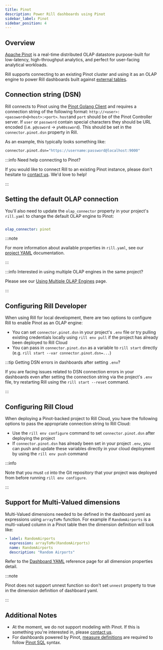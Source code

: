 ```yaml
---
title: Pinot
description: Power Rill dashboards using Pinot
sidebar_label: Pinot
sidebar_position: 4
---
```


## Overview

[Apache Pinot](https://docs.pinot.apache.org/) is a real-time distributed OLAP datastore purpose-built for low-latency, high-throughput analytics, and perfect for user-facing analytical workloads.

Rill supports connecting to an existing Pinot cluster and using it as an OLAP engine to power Rill dashboards built against [external tables](../../concepts/OLAP#external-olap-tables).

## Connection string (DSN)

Rill connects to Pinot using the [Pinot Golang Client](https://docs.pinot.apache.org/users/clients/golang) and requires a connection string of the following format: `http://<user>:<password>@<host>:<port>`. 
`host`and `port` should be of the Pinot Controller server. If `user` or `password` contain special characters they should be URL encoded (i.e. `p@ssword` -> `p%40ssword`). This should be set in the `connector.pinot.dsn` property in Rill.

As an example, this typically looks something like:

```bash
connector.pinot.dsn="https://username:password@localhost:9000"
```

:::info Need help connecting to Pinot?

If you would like to connect Rill to an existing Pinot instance, please don't hesitate to [contact us](../../contact.md). We'd love to help!

:::

## Setting the default OLAP connection

You'll also need to update the `olap_connector` property in your project's `rill.yaml` to change the default OLAP engine to Pinot:

```yaml

olap_connector: pinot

```

:::note

For more information about available properties in `rill.yaml`, see our [project YAML](../project-files/rill-yaml.md) documentation.

:::

:::info Interested in using multiple OLAP engines in the same project?

Please see our [Using Multiple OLAP Engines](multiple-olap.md) page.

:::

## Configuring Rill Developer

When using Rill for local development, there are two options to configure Rill to enable Pinot as an OLAP engine:
- You can set `connector.pinot.dsn` in your project's `.env` file or try pulling existing credentials locally using `rill env pull` if the project has already been deployed to Rill Cloud
- You can pass in `connector.pinot.dsn` as a variable to `rill start` directly (e.g. `rill start --var connector.pinot.dsn=...`)

:::tip Getting DSN errors in dashboards after setting `.env`?

If you are facing issues related to DSN connection errors in your dashboards even after setting the connection string via the project's `.env` file, try restarting Rill using the `rill start --reset` command.

:::

## Configuring Rill Cloud

When deploying a Pinot-backed project to Rill Cloud, you have the following options to pass the appropriate connection string to Rill Cloud:
- Use the `rill env configure` command to set `connector.pinot.dsn` after deploying the project
- If `connector.pinot.dsn` has already been set in your project `.env`, you can push and update these variables directly in your cloud deployment by using the `rill env push` command

:::info

Note that you must `cd` into the Git repository that your project was deployed from before running `rill env configure`.

:::

## Support for Multi-Valued dimensions

Multi-Valued dimensions needed to be defined in the dashboard yaml as expressions using `arrayToMv` function. For example if `RandomAirports` is a multi-valued column in a Pinot table then the dimension definition will look like:

```yaml
- label: RandomAirports
  expression: arrayToMv(RandomAirports)
  name: RandomAirports
  description: "Random Airports"
```
Refer to the [Dashboard YAML](../project-files/explore-dashboards) reference page for all dimension properties detail. 

:::note

Pinot does not support unnest function so don't set `unnest` property to true in the dimension definition of dashboard yaml.

:::

## Additional Notes

- At the moment, we do not support modeling with Pinot. If this is something you're interested in, please [contact us](../../contact.md).
- For dashboards powered by Pinot, [measure definitions](../../build/metrics-view/metrics-view.md#measures) are required to follow [Pinot SQL](https://docs.pinot.apache.org/users/user-guide-query/querying-pinot) syntax.